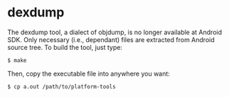 dexdump
=======

The dexdump tool, a dialect of objdump, is no longer available at Android SDK.
Only necessary (i.e., dependant) files are extracted from Android source tree.
To build the tool, just type:

    $ make

Then, copy the executable file into anywhere you want:

    $ cp a.out /path/to/platform-tools

